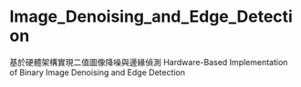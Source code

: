 # Image_Denoising_and_Edge_Detection
基於硬體架構實現二值圖像降噪與邊緣偵測 Hardware-Based Implementation of Binary Image Denoising and Edge Detection  
